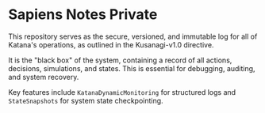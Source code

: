 # Sapiens Notes Private

This repository serves as the secure, versioned, and immutable log for all of Katana's operations, as outlined in the Kusanagi-v1.0 directive.

It is the "black box" of the system, containing a record of all actions, decisions, simulations, and states. This is essential for debugging, auditing, and system recovery.

Key features include `KatanaDynamicMonitoring` for structured logs and `StateSnapshots` for system state checkpointing.

